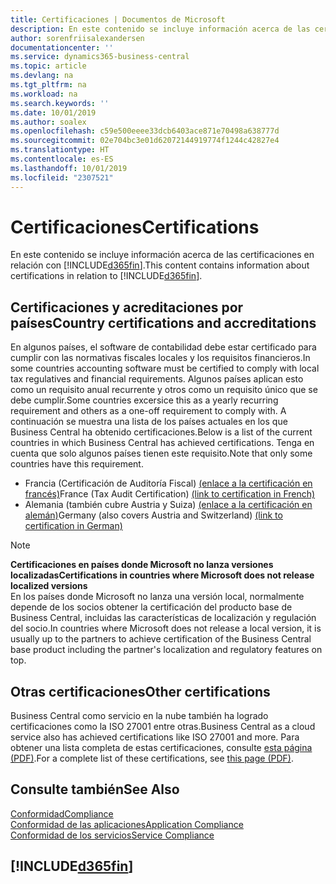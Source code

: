 ```yaml
---
title: Certificaciones | Documentos de Microsoft
description: En este contenido se incluye información acerca de las certificaciones en relación con Business Central.
author: sorenfriisalexandersen
documentationcenter: ''
ms.service: dynamics365-business-central
ms.topic: article
ms.devlang: na
ms.tgt_pltfrm: na
ms.workload: na
ms.search.keywords: ''
ms.date: 10/01/2019
ms.author: soalex
ms.openlocfilehash: c59e500eeee33dcb6403ace871e70498a638777d
ms.sourcegitcommit: 02e704bc3e01d62072144919774f1244c42827e4
ms.translationtype: HT
ms.contentlocale: es-ES
ms.lasthandoff: 10/01/2019
ms.locfileid: "2307521"
---
```

# <a name="certifications"></a><span data-ttu-id="37d06-103">Certificaciones</span><span class="sxs-lookup"><span data-stu-id="37d06-103">Certifications</span></span>  
<span data-ttu-id="37d06-104">En este contenido se incluye información acerca de las certificaciones en relación con [!INCLUDE[d365fin](../includes/d365fin_md.md)].</span><span class="sxs-lookup"><span data-stu-id="37d06-104">This content contains information about certifications in relation to [!INCLUDE[d365fin](../includes/d365fin_md.md)].</span></span>  

## <a name="country-certifications-and-accreditations"></a><span data-ttu-id="37d06-105">Certificaciones y acreditaciones por países</span><span class="sxs-lookup"><span data-stu-id="37d06-105">Country certifications and accreditations</span></span>
<span data-ttu-id="37d06-106">En algunos países, el software de contabilidad debe estar certificado para cumplir con las normativas fiscales locales y los requisitos financieros.</span><span class="sxs-lookup"><span data-stu-id="37d06-106">In some countries accounting software must be certified to comply with local tax regulatives and financial requirements.</span></span> <span data-ttu-id="37d06-107">Algunos países aplican esto como un requisito anual recurrente y otros como un requisito único que se debe cumplir.</span><span class="sxs-lookup"><span data-stu-id="37d06-107">Some countries excersice this as a yearly recurring requirement and others as a one-off requirement to comply with.</span></span> <span data-ttu-id="37d06-108">A continuación se muestra una lista de los países actuales en los que Business Central ha obtenido certificaciones.</span><span class="sxs-lookup"><span data-stu-id="37d06-108">Below is a list of the current countries in which Business Central has achieved certifications.</span></span> <span data-ttu-id="37d06-109">Tenga en cuenta que solo algunos países tienen este requisito.</span><span class="sxs-lookup"><span data-stu-id="37d06-109">Note that only some countries have this requirement.</span></span>  
- <span data-ttu-id="37d06-110">Francia (Certificación de Auditoría Fiscal) [(enlace a la certificación en francés)](https://certificates.infocert.org/certificates/CERTIF-07-181-R16.pdf)</span><span class="sxs-lookup"><span data-stu-id="37d06-110">France (Tax Audit Certification) [(link to certification in French)](https://certificates.infocert.org/certificates/CERTIF-07-181-R16.pdf)</span></span> 
- <span data-ttu-id="37d06-111">Alemania (también cubre Austria y Suiza) [(enlace a la certificación en alemán)](https://www.bdo.de/de-de/themen/softwarebescheinungen/bdo/microsoft-dynamics-365-business-central)</span><span class="sxs-lookup"><span data-stu-id="37d06-111">Germany (also covers Austria and Switzerland) [(link to certification in German)](https://www.bdo.de/de-de/themen/softwarebescheinungen/bdo/microsoft-dynamics-365-business-central)</span></span>

> [!NOTE]  
>  <span data-ttu-id="37d06-112">**Certificaciones en países donde Microsoft no lanza versiones localizadas**</span><span class="sxs-lookup"><span data-stu-id="37d06-112">**Certifications in countries where Microsoft does not release localized versions**</span></span>  
> <span data-ttu-id="37d06-113">En los países donde Microsoft no lanza una versión local, normalmente depende de los socios obtener la certificación del producto base de Business Central, incluidas las características de localización y regulación del socio.</span><span class="sxs-lookup"><span data-stu-id="37d06-113">In countries where Microsoft does not release a local version, it is usually up to the partners to achieve certification of the Business Central base product including the partner's localization and regulatory features on top.</span></span>

## <a name="other-certifications"></a><span data-ttu-id="37d06-114">Otras certificaciones</span><span class="sxs-lookup"><span data-stu-id="37d06-114">Other certifications</span></span>  
<span data-ttu-id="37d06-115">Business Central como servicio en la nube también ha logrado certificaciones como la ISO 27001 entre otras.</span><span class="sxs-lookup"><span data-stu-id="37d06-115">Business Central as a cloud service also has achieved certifications like ISO 27001 and more.</span></span> <span data-ttu-id="37d06-116">Para obtener una lista completa de estas certificaciones, consulte [esta página (PDF)](https://aka.ms/d365-compliance-list).</span><span class="sxs-lookup"><span data-stu-id="37d06-116">For a complete list of these certifications, see [this page (PDF)](https://aka.ms/d365-compliance-list).</span></span>

## <a name="see-also"></a><span data-ttu-id="37d06-117">Consulte también</span><span class="sxs-lookup"><span data-stu-id="37d06-117">See Also</span></span>  
[<span data-ttu-id="37d06-118">Conformidad</span><span class="sxs-lookup"><span data-stu-id="37d06-118">Compliance</span></span>](compliance-overview.md)  
[<span data-ttu-id="37d06-119">Conformidad de las aplicaciones</span><span class="sxs-lookup"><span data-stu-id="37d06-119">Application Compliance</span></span>](compliance-application-compliance.md)  
[<span data-ttu-id="37d06-120">Conformidad de los servicios</span><span class="sxs-lookup"><span data-stu-id="37d06-120">Service Compliance</span></span>](compliance-service-compliance.md)  

 ## [!INCLUDE[d365fin](../includes/free_trial_md.md)]  
 

